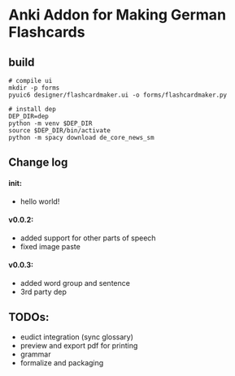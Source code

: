 # Anki Addon for Making German Flashcards
## build
```
# compile ui
mkdir -p forms
pyuic6 designer/flashcardmaker.ui -o forms/flashcardmaker.py

# install dep
DEP_DIR=dep
python -m venv $DEP_DIR
source $DEP_DIR/bin/activate
python -m spacy download de_core_news_sm
```

## Change log
#### init:
- hello world!
#### v0.0.2:
- added support for other parts of speech
- fixed image paste
#### v0.0.3:
- added word group and sentence
- 3rd party dep

## TODOs:
- eudict integration (sync glossary)
- preview and export pdf for printing
- grammar
- formalize and packaging